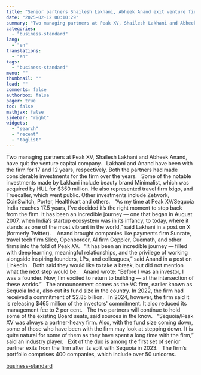 ```yaml
---
title: "Senior partners Shailesh Lakhani, Abheek Anand exit venture firm Peak XV"
date: "2025-02-12 00:10:29"
summary: "Two managing partners at Peak XV, Shailesh Lakhani and Abheek Anand, have quit the venture capital company. Lakhani and Anand have been with the firm for 17 and 12 years, respectively. Both the partners had made considerable investments for the firm over the years. Some of the notable investments made..."
categories:
  - "business-standard"
lang:
  - "en"
translations:
  - "en"
tags:
  - "business-standard"
menu: ""
thumbnail: ""
lead: ""
comments: false
authorbox: false
pager: true
toc: false
mathjax: false
sidebar: "right"
widgets:
  - "search"
  - "recent"
  - "taglist"
---
```


Two managing partners at Peak XV, Shailesh Lakhani and Abheek Anand, have quit the venture capital company.
 
Lakhani and Anand have been with the firm for 17 and 12 years, respectively. Both the partners had made considerable investments for the firm over the years.
 
Some of the notable investments made by Lakhani include beauty brand Minimalist, which was acquired by HUL for $350 million. He also represented travel firm Ixigo, and Truecaller, which went public. Other investments include Zetwork, CoinSwitch, Porter, Healthkart and others.
 
“As my time at Peak XV/Sequoia India reaches 17.5 years, I’ve decided it’s the right moment to step back from the firm. It has been an incredible journey — one that began in August 2007, when India’s startup ecosystem was in its infancy, to today, where it stands as one of the most vibrant in the world,” said Lakhani in a post on X (formerly Twitter). 
 
Anand brought companies like payments firm Sunrate, travel tech firm Slice, Openborder, AI firm Coppier, Cuemath, and other firms into the fold of Peak XV.
 
“It has been an incredible journey — filled with deep learning, meaningful relationships, and the privilege of working alongside inspiring founders, LPs, and colleagues,” said Anand in a post on LinkedIn.
 
Both said they would like to take a break, but did not mention what the next step would be. 
 
Anand wrote: “Before I was an investor, I was a founder. Now, I’m excited to return to building — at the intersection of these worlds.”
 
The announcement comes as the VC firm, earlier known as Sequoia India, also cut its fund size in the country. In 2022, the firm had received a commitment of $2.85 billion.
 
In 2024, however, the firm said it is releasing $465 million of the investors' commitment. It also reduced its management fee to 2 per cent.
 
The two partners will continue to hold some of the existing Board seats, said sources in the know.
 
“Sequoia/Peak XV was always a partner-heavy firm. Also, with the fund size coming down, some of those who have been with the firm may look at stepping down. It is quite natural for some of them as they have spent a long time with the firm,” said an industry player.
 
Exit of the duo is among the first set of senior partner exits from the firm after its split with Sequoia in 2023.
 
The firm’s portfolio comprises 400 companies, which include over 50 unicorns.

[business-standard](https://www.business-standard.com/companies/start-ups/senior-partners-shailesh-lakhani-abheek-anand-exit-venture-firm-peak-xv-125021101917_1.html)
